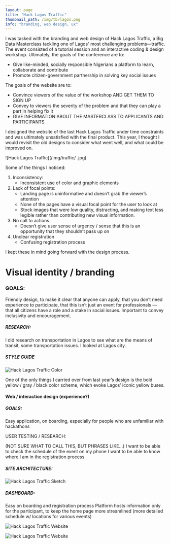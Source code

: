 ```yaml
---
layout: page
title: "Hack Lagos Traffic"
thumbnail_path: /img/tb/lagos.png
info: "branding, web design, ux" 
---
```


I was tasked with the branding and web design of Hack Lagos Traffic, a Big Data Masterclass tackling one of Lagos' most challenging problems—traffic. The event consisted of a tutorial session and an interactive coding & design workshop. Ultimately, the goals of the conference are to: 
* Give like-minded, socially responsible Nigerians a platform to learn, collaborate and contribute
* Promote citizen-government partnership in solving key social issues

The goals of the website are to:
* Convince viewers of the value of the workshop AND GET THEM TO SIGN UP
* Convey to viewers the severity of the problem and that they can play a part in helping fix it
* GIVE INFORMATION ABOUT THE MASTERCLASS TO APPLICANTS AND PARTICIPANTS

I designed the website of the last Hack Lagos Traffic under time constraints and was ultimately unsatisfied with the final product. This year, I thought I would revisit the old designs to consider what went well, and what could be improved on.

![Hack Lagos Traffic](/img/traffic/     .jpg)

Some of the things I noticed:
1. Inconsistency:
	* Inconsistent use of color and graphic elements 
2. Lack of focal points:
	* Landing page is uninformative and doesn’t grab the viewer’s attention 
	* None of the pages have a visual focal point for the user to look at 
	* Stock images that were low quality, distracting, and making text less legible rather than contributing new visual information. 
3. No call to actions
	* Doesn’t give user sense of urgency / sense that this is an opportunity that they shouldn’t pass up on 
4. Unclear registration
	* Confusing registration process 

I kept these in mind going forward with the design process. 





# Visual identity / branding 

### GOALS: 
Friendly design, to make it clear that anyone can apply, that you don’t need experience to participate, that this isn’t just an event for professionals — that all citizens have a role and a stake in social issues. Important to convey inclusivity and encouragement. 

##### RESEARCH: 
I did research on transportation in Lagos to see what are the means of transit, some transportation issues. I looked at Lagos city.

##### STYLE GUIDE

![Hack Lagos Traffic Color](/img/traffic/color-scheme.jpg)

One of the only things I carried over from last year’s design is the bold yellow / gray / black color scheme, which evoke Lagos’ iconic yellow buses.







#### Web / interaction design (experience?)

##### GOALS: 
Easy application, on boarding, especially for people who are unfamiliar with hackathons 

USER TESTING / RESEARCH:

(NOT SURE WHAT TO CALL THIS, BUT PHRASES LIKE...) I want to be able to check the schedule of the event on my phone
I want to be able to know where I am in the registration process


##### SITE ARCHITECTURE:
![Hack Lagos Traffic Sketch](/img/traffic/site-architecture.jpg)


##### DASHBOARD:
Easy on boarding and registration process
Platform hosts information only for the participant, to keep the home page more streamlined (more detailed schedule w/ locations for various events) 


![Hack Lagos Traffic Website](/img/traffic/website.jpg)

![Hack Lagos Traffic Website](/img/traffic/mobile.jpg)

